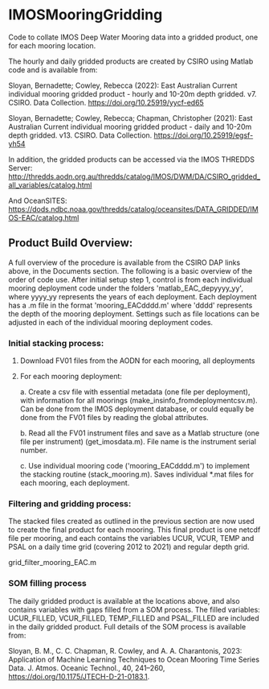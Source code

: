 # IMOSMooringGridding
Code to collate IMOS Deep Water Mooring data into a gridded product, one for each mooring location.

The hourly and daily gridded products are created by CSIRO using Matlab code and is available from:

Sloyan, Bernadette; Cowley, Rebecca (2022): East Australian Current individual mooring gridded product - hourly and 10-20m depth gridded. v7. CSIRO. Data Collection. https://doi.org/10.25919/yycf-ed65

Sloyan, Bernadette; Cowley, Rebecca; Chapman, Christopher (2021): East Australian Current individual mooring gridded product - daily and 10-20m depth gridded. v13. CSIRO. Data Collection. https://doi.org/10.25919/egsf-yh54

In addition, the gridded products can be accessed via the IMOS THREDDS Server:
http://thredds.aodn.org.au/thredds/catalog/IMOS/DWM/DA/CSIRO_gridded_all_variables/catalog.html

And OceanSITES:
https://dods.ndbc.noaa.gov/thredds/catalog/oceansites/DATA_GRIDDED/IMOS-EAC/catalog.html

## **Product Build Overview:**
A full overview of the procedure is available from the CSIRO DAP links above, in the Documents section. The following is a basic overview of the order of code use. After initial setup step 1, control is from each individual mooring deployment code under the folders 'matlab\_EAC\_depyyyy\_yy', where yyyy\_yy represents the years of each deployment. Each deployment has a .m file in the format 'mooring\_EACdddd.m' where 'dddd' represents the depth of the mooring deployment. Settings such as file locations can be adjusted in each of the individual mooring deployment codes.

### Initial stacking process:

1. Download FV01 files from the AODN for each mooring, all deployments
2. For each mooring deployment:

    a. Create a csv file with essential metadata (one file per deployment), with information for all moorings (make_insinfo_fromdeploymentcsv.m). Can be done from the IMOS deployment database, or could equally be done from the FV01 files by reading the global attributes.
  
    b. Read all the FV01 instrument files and save as a Matlab structure (one file per instrument) (get_imosdata.m). File name is the instrument serial number. 
  
    c. Use individual mooring code ('mooring\_EACdddd.m') to implement the stacking routine (stack_mooring.m). Saves individual \*.mat files for each mooring, each deployment.

### Filtering and gridding process:
The stacked files created as outlined in the previous section are now used to create the final product for each mooring. This final product is one netcdf file per mooring, and each contains the variables UCUR, VCUR, TEMP and PSAL on a daily time grid (covering 2012 to 2021) and regular depth grid.

grid_filter_mooring_EAC.m

### SOM filling process
The daily gridded product is available at the locations above, and also contains variables with gaps filled from a SOM process. The filled variables: UCUR_FILLED, VCUR_FILLED, TEMP_FILLED and PSAL_FILLED are included in the daily gridded product. Full details of the SOM process is available from:

Sloyan, B. M., C. C. Chapman, R. Cowley, and A. A. Charantonis, 2023: Application of Machine Learning Techniques to Ocean Mooring Time Series Data. J. Atmos. Oceanic Technol., 40, 241–260, https://doi.org/10.1175/JTECH-D-21-0183.1.








